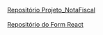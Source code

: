 [Repositório Projeto_NotaFiscal ](https://github.com/GabrielCordeiroBarrosoTeles/Projeto_NotaFiscal)
<br>  
[Repositório do Form React](https://github.com/GabrielCordeiroBarrosoTeles/Form-React)
